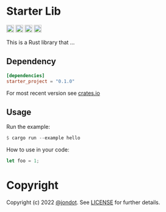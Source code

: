 Starter Lib
===========

[<img alt="github" src="https://img.shields.io/badge/github-USER/starter_project-8dagcb?style=for-the-badge&labelColor=555555&logo=github" height="20">](https://github.com/USER/starter_project)
[<img alt="crates.io" src="https://img.shields.io/crates/v/starter_project.svg?style=for-the-badge&color=fc8d62&logo=rust" height="20">](https://crates.io/crates/starter_project)
[<img alt="docs.rs" src="https://img.shields.io/badge/docs.rs-starter_project-66c2a5?style=for-the-badge&labelColor=555555&logo=docs.rs" height="20">](https://docs.rs/starter_project)
[<img alt="build status" src="https://img.shields.io/github/workflow/status/USER/starter_project/Build/master?style=for-the-badge" height="20">](https://github.com/USER/starter_project/actions?query=branch%3Amaster)

This is a Rust library that ...

## Dependency

```toml
[dependencies]
starter_project = "0.1.0"
```

For most recent version see [crates.io](https://crates.io/crates/starter_project)


## Usage

Run the example:

```rust
$ cargo run --example hello
```

How to use in your code:

```rust
let foo = 1;
```


# Copyright

Copyright (c) 2022 [@jondot](http://twitter.com/jondot). See [LICENSE](LICENSE.txt) for further details.
